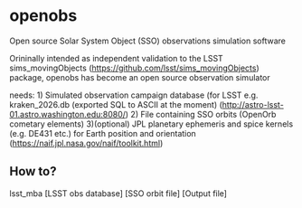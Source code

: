 # openobs
Open source Solar System Object (SSO) observations simulation software

Orininally intended as independent validation to the LSST sims_movingObjects (https://github.com/lsst/sims_movingObjects) package, openobs has become an open source observation simulator 

needs: 1) Simulated observation campaign database (for LSST e.g. kraken_2026.db (exported SQL to ASCII at the moment)
         (http://astro-lsst-01.astro.washington.edu:8080/)
       2) File containing SSO orbits (OpenOrb cometary elements)
       3)(optional) JPL planetary ephemeris and spice kernels (e.g. DE431 etc.) for Earth position and orientation
         (https://naif.jpl.nasa.gov/naif/toolkit.html)
          

## How to?

lsst_mba [LSST obs database] [SSO orbit file] [Output file]





